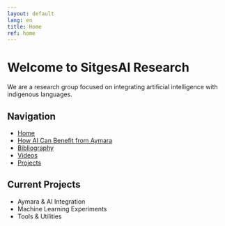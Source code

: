 ```yaml
---
layout: default
lang: en
title: Home
ref: home
---
```


# Welcome to SitgesAI Research

We are a research group focused on integrating artificial intelligence with indigenous languages.

## Navigation

- [Home](index.md)
- [How AI Can Benefit from Aymara](ai-benefits.md)
- [Bibliography](bibliography.md)
- [Videos](videos.md)
- [Projects](https://github.com/SitgesAI/julius-chat-system)

## Current Projects

- Aymara & AI Integration
- Machine Learning Experiments
- Tools & Utilities
